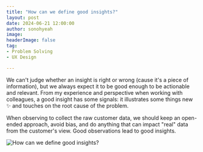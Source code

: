 ```yaml
---
title: "How can we define good insights?"
layout: post
date: 2024-06-21 12:00:00
author: sonohyeah
image: 
headerImage: false
tag:
- Problem Solving
- UX Design

---
```


We can't judge whether an insight is right or wrong (cause it's a piece of information), but we always expect it to be good enough to be actionable and relevant. From my experience and perspective when working with colleagues, a good insight has some signals: it illustrates some things new ✨ and touches on the root cause of the problem.

When observing to collect the raw customer data, we should keep an open-ended approach, avoid bias, and do anything that can impact "real" data from the customer's view. Good observations lead to good insights.

![How can we define good insights?](/micro/good-insights.png)